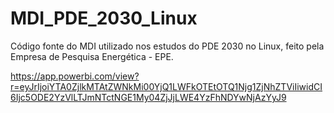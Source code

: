 # MDI_PDE_2030_Linux
Código fonte do MDI utilizado nos estudos do PDE 2030 no Linux, feito pela Empresa de Pesquisa Energética - EPE.

https://app.powerbi.com/view?r=eyJrIjoiYTA0ZjlkMTAtZWNkMi00YjQ1LWFkOTEtOTQ1Njg1ZjNhZTViIiwidCI6Ijc5ODE2YzVlLTJmNTctNGE1My04ZjJjLWE4YzFhNDYwNjAzYyJ9
